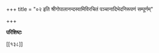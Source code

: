 +++
title = "०२ इति श्रीगोपालानन्दस्वामिविरचितं पञ्चानादिभेदनिरूपणं सम्पूर्णम्"

+++

**परिशिष्टः**

[[१३८]]
